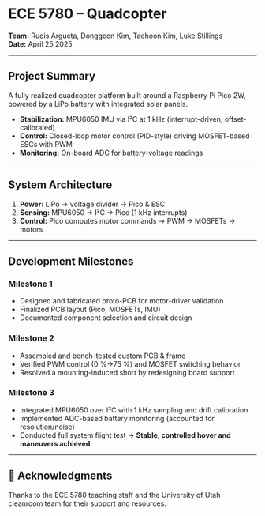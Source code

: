 # ECE 5780 – Quadcopter

**Team:** Rudis Argueta, Donggeon Kim, Taehoon Kim, Luke Stillings  
**Date:** April 25 2025

---

## Project Summary
A fully realized quadcopter platform built around a Raspberry Pi Pico 2W, powered by a LiPo battery with integrated solar panels.  
- **Stabilization:** MPU6050 IMU via I²C at 1 kHz (interrupt-driven, offset-calibrated)  
- **Control:** Closed-loop motor control (PID-style) driving MOSFET-based ESCs with PWM  
- **Monitoring:** On-board ADC for battery-voltage readings  

---

## System Architecture

1. **Power:** LiPo → voltage divider → Pico & ESC  
2. **Sensing:** MPU6050 → I²C → Pico (1 kHz interrupts)  
3. **Control:** Pico computes motor commands → PWM → MOSFETs → motors  

---

## Development Milestones

### Milestone 1  
- Designed and fabricated proto-PCB for motor-driver validation  
- Finalized PCB layout (Pico, MOSFETs, IMU)  
- Documented component selection and circuit design  

### Milestone 2  
- Assembled and bench-tested custom PCB & frame  
- Verified PWM control (0 %→75 %) and MOSFET switching behavior  
- Resolved a mounting-induced short by redesigning board support  

### Milestone 3  
- Integrated MPU6050 over I²C with 1 kHz sampling and drift calibration  
- Implemented ADC-based battery monitoring (accounted for resolution/noise)  
- Conducted full system flight test → **Stable, controlled hover and maneuvers achieved**

---

## 🎉 Acknowledgments
Thanks to the ECE 5780 teaching staff and the University of Utah cleanroom team for their support and resources.
